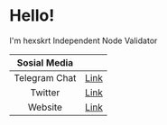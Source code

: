 # Hello!
I'm hexskrt Independent Node Validator

| Sosial Media  | |
| :------------: | :------------: |
| Telegram Chat  | [Link](https://t.me/hexskrt "Link")  |
| Twitter  | [Link](https://www.twitter.com/ashleycoles69 "Link")  |
|  Website | [Link](http://www.bangpateng.com "Link")  |
</p>
